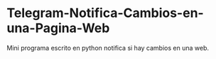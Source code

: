 # Telegram-Notifica-Cambios-en-una-Pagina-Web
Mini programa escrito en python notifica si hay cambios en una web.

